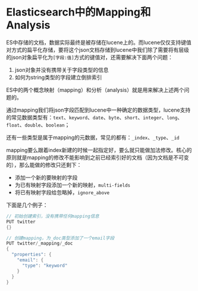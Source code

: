 Elasticsearch中的Mapping和Analysis
=========

ES中存储的文档，数据实际最终是被存储在lucene上的。而lucene仅仅支持键值对方式的扁平化存储，要将这个json文档存储到lucene中我们除了需要将有层级的json对象扁平化为`[字段:值]`方式的键值对，还需要解决下面两个问题：
  1. json对象并没有携带关于字段类型的信息
  2. 如何为string类型的字段建立倒排索引
   
ES中的两个概念映射（mapping）和分析（analysis）就是用来解决上述两个问题的。

通过mapping我们将json字段匹配到lucene中一种确定的数据类型，lucene支持的常见数据类型有：`text`、`keyword`、`date`、`byte`、`short`、`integer`、`long`、`float`、`double`、`boolean`；

还有一些类型是属于mapping的元数据，常见的都有：`_index`、`_type`、`_id`

mapping要么跟着index新建的时候一起指定好，要么就只能做加法修改。核心的原则就是mapping的修改不能影响到之前已经索引好的文档（因为文档是不可变的），那么能做的修改只还剩下：
- 添加一个新的要映射的字段
- 为已有映射字段添加一个新的映射，`multi-fields`
- 将已有映射字段给忽略掉，`ignore_above`

下面是几个例子：
```csharp
// 初始创建索引，没有携带任何mapping信息
PUT twitter 
{}

// 创建mapping，为_doc类型添加了一个email字段
PUT twitter/_mapping/_doc 
{
  "properties": {
    "email": {
      "type": "keyword"
    }
  }
}
```

